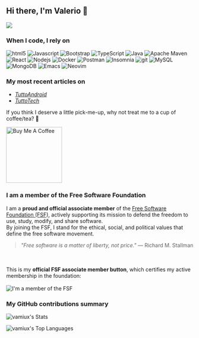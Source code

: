 ## Hi there, I'm Valerio 👋

![](https://komarev.com/ghpvc/?username=valeminer&color=7F5AB7)

<h3>When I code, I rely on</h3>
<p>
  <img alt="html5" src="https://img.shields.io/badge/-HTML5-E34F26?&logo=html5&logoColor=white" />
  <img alt="Javascript" src="https://img.shields.io/badge/-javascript-f7df1c?&logo=javascript&logoColor=black" />
  <img alt="Bootstrap" src="https://img.shields.io/badge/-bootstrap-7953b3?&logo=javascript&logoColor=white" />
  <img alt="TypeScript" src="https://img.shields.io/badge/-TypeScript-007ACC?&logo=typescript&logoColor=white" />
<img alt="Java" src="https://img.shields.io/badge/Java-ED8B00?&logo=openjdk&logoColor=white" />
<img alt="Apache Maven" src="https://img.shields.io/badge/Apache%20Maven-C71A36?&logo=apachemaven&logoColor=white" />
  <img alt="React" src="https://img.shields.io/badge/-React-45b8d8?&logo=react&logoColor=white" />
  <img alt="Nodejs" src="https://img.shields.io/badge/-Nodejs-43853d?&logo=Node.js&logoColor=white" />
  <img alt="Docker" src="https://img.shields.io/badge/-Docker-46a2f1?&logo=docker&logoColor=white" />
  <img alt="Postman" src="https://img.shields.io/badge/Postman-FF6C37?&logo=Postman&logoColor=white" />
  <img alt="Insomnia" src="https://img.shields.io/badge/-Insomnia-5849BE?&logo=insomnia&logoColor=white" />
  <img alt="git" src="https://img.shields.io/badge/-Git-F05032?&logo=git&logoColor=white" />
  <img alt=MySQL src="https://img.shields.io/badge/MySQL-4479A1?&logo=mysql&logoColor=white" />
  <img alt="MongoDB" src="https://img.shields.io/badge/-MongoDB-13aa52?&logo=mongodb&logoColor=white" />
<img alt="Emacs" src="https://img.shields.io/badge/Emacs-%237F5AB6.svg?&logo=gnu-emacs&logoColor=white" />
  <img alt="Neovim" src="https://img.shields.io/badge/Neovim-57A143?&logo=neovim&logoColor=white" />
</p>

<h3>My most recent articles on</h3>
<ul>
  <li><a href="https://www.tuttoandroid.net/author/valeriominervini" target="_blank"><i>TuttoAndroid</i></a></li>
  <li><a href="https://www.tuttotech.net/author/valeriominervini" target="_blank"><i>TuttoTech</i></a></li>
</ul>

<p>If you think I deserve a little pick-me-up, why not treat me to a cup of coffee/tea? 🥺</p>
<a href="https://www.buymeacoffee.com/valeminer" target="_blank"><img src="https://cdn.buymeacoffee.com/buttons/v2/default-red.png" alt="Buy Me A Coffee" width="150" ></a>

<h3>I am a member of the Free Software Foundation</h3>

I am a **proud and official associate member** of the [Free Software Foundation (FSF)](https://www.fsf.org/), actively supporting its mission to defend the freedom to use, study, modify, and share software.  
By joining the FSF, I stand for the ethical, social, and political values that define the free software movement.

> *"Free software is a matter of liberty, not price."* — Richard M. Stallman

<br><br>
This is my **official FSF associate member button**, which certifies my active membership in the foundation:
<br><br>
![I'm a member of the FSF](https://static.fsf.org/nosvn/associate/crm/6983146.png)

<h3>My GitHub contributions summary</h3>

![vamiux's Stats](https://github-readme-stats.vercel.app/api?username=vamiux&theme=tokyonight&show_icons=true&hide_border=true&count_private=true)

![vamiux's Top Languages](https://github-readme-stats.vercel.app/api/top-langs/?username=vamiux&theme=tokyonight&show_icons=true&hide_border=true&layout=compact)
